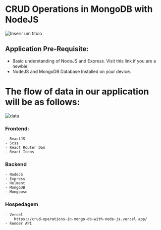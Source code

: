 # CRUD Operations in MongoDB with NodeJS


![Inserir um título](https://github.com/eu-waliston/CRUD-Operations-in-MySQL-with-NodeJS./assets/82295321/7ba82ac6-3785-4bbf-8c4d-376d75343633)



## Application Pre-Requisite:
- Basic understanding of NodeJS and Express. Visit this link if you are a newbie!
- NodeJS and MongoDB  Database Installed on your device.


# The flow of data in our application will be as follows:

![data](https://github.com/eu-waliston/CRUD-Operations-in-MySQL-with-NodeJS./assets/82295321/3a4b2fb9-9a05-4888-b9c0-f421e9c8ac37)


### Frontend:  

    - ReactJS
    - Scss
    - React Router Dom
    - React Icons
    
### Backend 

    - NodeJS
    - Express
    - Helment 
    - MongoDB
    - Mongoose
    
### Hospedagem

    - Vercel
        https://crud-operations-in-mongo-db-with-node-js.vercel.app/
    - Render API
